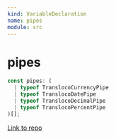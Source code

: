 ```yaml
---
kind: VariableDeclaration
name: pipes
module: src
---
```


# pipes

```ts
const pipes: (
  | typeof TranslocoCurrencyPipe
  | typeof TranslocoDatePipe
  | typeof TranslocoDecimalPipe
  | typeof TranslocoPercentPipe
)[];
```

[Link to repo](https://github.com/ngneat/transloco/blob/master/projects/ngneat/transloco-locale/src/lib/transloco-locale.module.ts#L21-L21)
